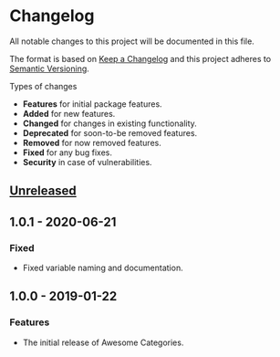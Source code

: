 # Changelog
All notable changes to this project will be documented in this file.

The format is based on [Keep a Changelog](http://keepachangelog.com/en/1.0.0/)
and this project adheres to [Semantic Versioning](http://semver.org/spec/v2.0.0.html).

Types of changes

* **Features** for initial package features.
* **Added** for new features.
* **Changed** for changes in existing functionality.
* **Deprecated** for soon-to-be removed features.
* **Removed** for now removed features.
* **Fixed** for any bug fixes.
* **Security** in case of vulnerabilities.

## [Unreleased]

## 1.0.1 - 2020-06-21

### Fixed
* Fixed variable naming and documentation.

## 1.0.0 - 2019-01-22

### Features
* The initial release of Awesome Categories.

[Unreleased]: https://github.com/GinoPane/oc-awesomecategories-plugin/compare/v1.0.1...HEAD
